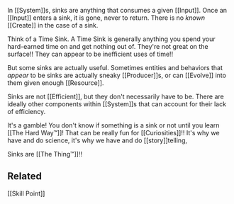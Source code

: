 In [[System]]s, sinks are anything that consumes a given [[Input]]. Once an [[Input]] enters a sink, it is gone, never to return. There is no *known* [[Create]] in the case of a sink.

Think of a Time Sink. A Time Sink is generally anything you spend your hard-earned time on and get nothing out of. They're not great on the surface!! They can appear to be inefficient uses of time!!

But some sinks are actually useful. Sometimes entities and behaviors that *appear* to be sinks are actually sneaky [[Producer]]s, or can [[Evolve]] into them given enough [[Resource]].

Sinks are not [[Efficient]], but they don't necessarily have to be. There are ideally other components within [[System]]s that can account for their lack of efficiency.

It's a gamble! You don't know if something is a sink or not until you learn [[The Hard Way™]]! That can be really fun for [[Curiosities]]!! It's why we have and do science, it's why we have and do [[story]]telling, 

Sinks are [[The Thing™]]!!

Related
---
[[Skill Point]]